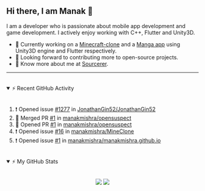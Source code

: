 ## Hi there, I am Manak 👋

I am a developer who is passionate about mobile app development and game development. I actively enjoy working with C++, Flutter and Unity3D.
<!-- blank line -->
- 🔭 Currently working on a [Minecraft-clone][MineClone] and a [Manga app][OtakuFix] using Unity3D engine and Flutter respectively.
- 🥅 Looking forward to contributing more to open-source projects.
- 👨 Know more about me at [Sourcerer][sourcerer].
 ---
<br>

<details open>
    <summary>⚡ Recent GitHub Activity </summary>
    <br>

<!--START_SECTION:activity-->
1. ❗️ Opened issue [#1277](https://github.com/JonathanGin52/JonathanGin52/issues/1277) in [JonathanGin52/JonathanGin52](https://github.com/JonathanGin52/JonathanGin52)
2. 🎉 Merged PR [#1](https://github.com/manakmishra/opensuspect/pull/1) in [manakmishra/opensuspect](https://github.com/manakmishra/opensuspect)
3. 💪 Opened PR [#1](https://github.com/manakmishra/opensuspect/pull/1) in [manakmishra/opensuspect](https://github.com/manakmishra/opensuspect)
4. ❗️ Opened issue [#16](https://github.com/manakmishra/MineClone/issues/16) in [manakmishra/MineClone](https://github.com/manakmishra/MineClone)
5. ❗️ Opened issue [#1](https://github.com/manakmishra/manakmishra.github.io/issues/1) in [manakmishra/manakmishra.github.io](https://github.com/manakmishra/manakmishra.github.io)
<!--END_SECTION:activity-->

</details>
<br>

<details open>
    <summary>⚡ My GitHub Stats </summary>
    <br>
    <p align="center">
        <img src="https://github-readme-stats.manakmishra.vercel.app/api?username=manakmishra&show_icons=true&theme=radical"/>
        <img src="https://github-readme-stats.manakmishra.vercel.app/api/top-langs/?username=manakmishra&layout=compact&theme=radical"/>
    </p>
</details>
<!-- blank line -->
<br>
<br>

[MineClone]: https://github.com/manakmishra/MineClone
[OtakuFix]: https://github.com/manakmishra/OtakuFix
[sourcerer]: https://sourcerer.io/manakmishra